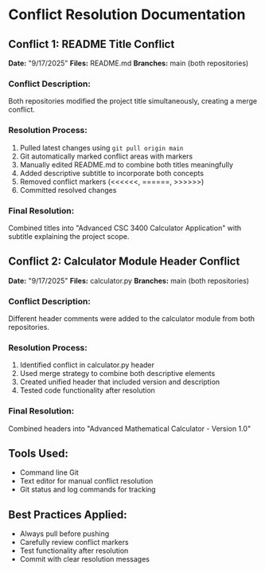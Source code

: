 # Conflict Resolution Documentation

   ## Conflict 1: README Title Conflict
   **Date:** "9/17/2025"
   **Files:** README.md
   **Branches:** main (both repositories)

   ### Conflict Description:
   Both repositories modified the project title simultaneously, creating a merge conflict.

   ### Resolution Process:
   1. Pulled latest changes using `git pull origin main`
   2. Git automatically marked conflict areas with markers
   3. Manually edited README.md to combine both titles meaningfully
   4. Added descriptive subtitle to incorporate both concepts
   5. Removed conflict markers (<<<<<<, ======, >>>>>>)
   6. Committed resolved changes

   ### Final Resolution:
   Combined titles into "Advanced CSC 3400 Calculator Application" with subtitle explaining the project scope.

   ## Conflict 2: Calculator Module Header Conflict
   **Date:** "9/17/2025"
   **Files:** calculator.py
   **Branches:** main (both repositories)

   ### Conflict Description:
   Different header comments were added to the calculator module from both repositories.

   ### Resolution Process:
   1. Identified conflict in calculator.py header
   2. Used merge strategy to combine both descriptive elements
   3. Created unified header that included version and description
   4. Tested code functionality after resolution

   ### Final Resolution:
   Combined headers into "Advanced Mathematical Calculator - Version 1.0"

   ## Tools Used:
   - Command line Git
   - Text editor for manual conflict resolution
   - Git status and log commands for tracking

   ## Best Practices Applied:
   - Always pull before pushing
   - Carefully review conflict markers
   - Test functionality after resolution
   - Commit with clear resolution messages
